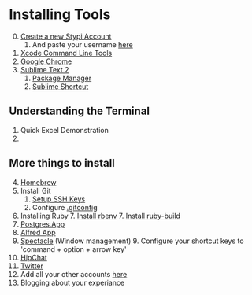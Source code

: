# Installing Tools

0. [Create a new Stypi Account](http://stypi.com)
	1. And paste your username [here](https://docs.google.com/spreadsheet/ccc?key=0AggpMwEqzvVzdGs2eThHNmhidnJUVkc4NWhVczQ0Wmc#gid=0)
1. [Xcode Command Line Tools][xcode]
2. [Google Chrome][chrome]
3. [Sublime Text 2][subl]
    1. [Package Manager][pkg]
    2. [Sublime Shortcut][shortcut]

## Understanding the Terminal
1. Quick Excel Demonstration
2. 


## More things to install
4. [Homebrew][brew]
5. Install Git
    1. [Setup SSH Keys][github]
    2. Configure [.gitconfig][gconfig]
6. Installing Ruby
	7. [Install rbenv][rbenv]
	7. [Install ruby-build](https://github.com/sstephenson/ruby-build)
7. [Postgres.App](http://postgresapp.com/)
8. [Alfred App](http://www.alfredapp.com/)
8. [Spectacle](http://spectacleapp.com/) (Window management)
 	9. Configure your shortcut keys to 'command + option + arrow key'
9. [HipChat](https://www.hipchat.com/mac)
10. [Twitter](http://twitter.com/)
11. Add all your other accounts [here](https://docs.google.com/spreadsheet/ccc?key=0AggpMwEqzvVzdGs2eThHNmhidnJUVkc4NWhVczQ0Wmc#gid=0)
12. Blogging about your experiance


[osx]:     http://www.apple.com/osx/
[xcode]:  https://developer.apple.com/devcenter/mac/index.actiong
[chrome]:  https://www.google.com/intl/en/chrome/browser/
[subl]:   http://www.sublimetext.com/
[pkg]:    http://wbond.net/sublime_packages/package_control/installation
[shortcut]:  https://gist.github.com/artero/1236170
[brew]:    http://brew.sh
[rbenv]:   https://github.com/sstephenson/rbenv

[github]:   https://help.github.com/articles/generating-ssh-keys
[gconfig]:  https://gist.github.com/phlco/6642359
